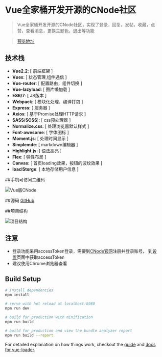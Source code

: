 # Vue全家桶开发开源的CNode社区

> Vue全家桶开发开源的CNode社区，实现了登录，回复，发帖，收藏，点赞，查看消息，更换主题色，退出等功能

>[预览地址](https://ldq-first.github.io/vue-CNode-1/dist/#/)


## 技术栈
* **Vue2.2**: [ 前端框架 ]
* **Vuex**: [ 状态管理,组件通信 ] 
* **Vue-router**: [ 配置路由，组件切换 ]
* **Vue-lazyload**: [ 图片懒加载 ]
* **ES6/7**: [ JS版本 ]
* **Webpack**: [ 模块化处理，编译打包 ]
* **Express**: [ 服务器 ]
* **Axios**: [ 基于Promise处理HTTP请求 ]
* **SASS**(**SCSS**): [ css预处理器 ]
* **Normalize.css**: [ 处理浏览器默认样式 ]
* **Font-awesome**: [ 字体图标 ]
* **Moment.js**: [ 处理时间显示 ]
* **Simplemde**: [ markdown编辑器 ]
* **Highlight.js**: [ 语法高亮 ]
* **Flex**: [ 弹性布局 ]
* **Canvas**: [ 首页loading效果，按钮的波纹效果 ]
* **loaclStorge**: [ 本地存储用户信息 ]


##手机可访问二维码

![Vue版CNode](https://ldq-first.github.io/vue-CNode-1/static/img/mobile.png)

##源码
[GitHub](https://github.com/LDQ-first/vue-CNode-1)

##项目结构

![项目结构](https://ldq-first.github.io/vue-CNode-1/static/img/项目结构.jpg)


## 注意
- 登录功能采用accessToken登录，需要到[CNode官网](https://cnodejs.org)注册并登录账号，
  到[设置](https://cnodejs.org/setting)页面中获取accessToken
- 建议使用Chrome浏览器查看


## Build Setup

``` bash
# install dependencies
npm install

# serve with hot reload at localhost:8080
npm run dev

# build for production with minification
npm run build

# build for production and view the bundle analyzer report
npm run build --report
```

For detailed explanation on how things work, checkout the [guide](http://vuejs-templates.github.io/webpack/) and [docs for vue-loader](http://vuejs.github.io/vue-loader).



